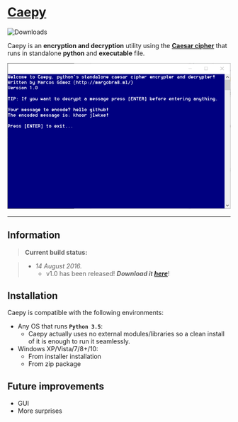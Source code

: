 # [Caepy](https://github.com/margobra8/Caepy/releases)

![Downloads](https://img.shields.io/github/downloads/margobra8/Caepy/total.svg)

Caepy is an **encryption and decryption** utility using the **[Caesar cipher](https://en.wikipedia.org/wiki/Caesar_cipher)** that runs in standalone **python** and **executable** file.

![Screenshot](screenshot.png)

----------


Information
-------------

> **Current build status:**

> - *14 August 2016.*
>   - v1.0 has been released! ***Download it [here](https://github.com/margobra8/Caepy/releases)***!

Installation
------------

Caepy is compatible with the following environments:

 - Any OS that runs **`Python 3.5`**:
	 - Caepy actually uses no external modules/libraries so a clean install of it is enough to run it seamlessly.
 - Windows XP/Vista/7/8+/10:
	 - From installer installation
	 - From zip package

Future improvements
-----------

 - GUI
 - More surprises
